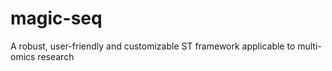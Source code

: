 # magic-seq
A robust, user-friendly and  customizable ST framework applicable to multi-omics research
